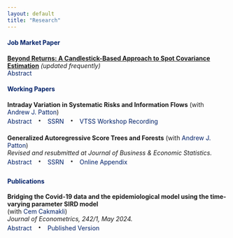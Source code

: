 ```yaml
---
layout: default
title: "Research"
---
```


<style>
.abstract-toggle {
    text-decoration: none; /* Removes underline */
    cursor: pointer;
    color: #012169;
}

.abstract-content {
    display: none;           /* Hide abstract by default */
    opacity: 0;
    transition: opacity 0.3s ease-in-out;
}

.abstract-content.show {
    display: inline-block;   /* Show abstract when .show is added */
    opacity: 1;
    transition: opacity 0.3s ease-in-out;
}

.no-underline {
    text-decoration: none; /* Removes underline */
    color: #012169; /* Keeps the original color */
    cursor: pointer; /* Makes it clear it's clickable */
}

.no-underline:hover {
    text-decoration: underline; /* Optional: Add underline on hover */
    color: #012169; /* Optionally change the color */
}

.abstract-toggle:hover {
    text-decoration: underline; /* Optional: Add underline on hover */
}

.middot {
    font-size: 2.0em;        /* Increase the size */
    margin: 0 10px;          /* Space around the dot */
    line-height: 1;          /* Ensures the line height matches text size */
    vertical-align: middle;  /* Aligns the dot with the text baseline */
    position: relative;      /* Ensures fine control over positioning */
    top: -0.1em;             /* Fine-tune vertical position to center */
}

</style>


#### <span style="color: #012169;">Job Market Paper</span>

[**Beyond Returns: A Candlestick-Based Approach to Spot Covariance Estimation**](assets/documents/jmp_last_version.pdf) *(updated frequently)*
<br> 
<span class="abstract-toggle" onclick="toggleAbstract(this)">Abstract</span> 
<span class="abstract-content"> *Spot covariance estimation is commonly based on high-frequency open-to-close return data over short time windows, but such approaches face a trade-off between statistical accuracy and localization. In this paper, I introduce a new estimation framework using high-frequency candlestick data that include open, high, low, and close prices, effectively addressing this trade-off. By exploiting the information contained in candlesticks, the pro- posed method improves estimation accuracy relative to the benchmarks while preserving localization. I further develop a test for spot covariance inference based on candlesticks, which demonstrates reasonable size control and a notable increase in power, particularly in small samples. Motivated by recent work in the finance literature, I test empirically the market neutrality of the iShares Bitcoin Trust ETF (IBIT) using 1-minute candlestick data for the full year of 2024. The results show systematic deviations from market neutral- ity, especially in periods of market stress. An event study around FOMC announcements further illustrates the new method’s ability to detect subtle shifts in response to relatively mild information events.*</span>
<br>

#### <span style="color: #012169;">Working Papers</span>

**Intraday Variation in Systematic Risks and Information Flows**
(with <a href="https://public.econ.duke.edu/~ap172/" class="no-underline">Andrew J. Patton</a>) 
<br> 
<span class="abstract-toggle" onclick="toggleAbstract(this)">Abstract</span> 
<span class="middot">&middot;</span> 
<a href="https://papers.ssrn.com/sol3/papers.cfm?abstract_id=5006587" class="no-underline">SSRN</a> 
<span class="middot">&middot;</span>
<a href="https://www.youtube.com/watch?v=xzrGnCQXz_k" class="no-underline" target="_blank" rel="noopener noreferrer">VTSS Workshop Recording</a>
<span class="abstract-content"> *This paper analyzes variation in the factor structure of asset returns within a trade day by combining non-parametric kernel methods with principal component analysis. We estimate the model on a collection of over 400 high-frequency US equity returns over the period 1996-2020 and show that the proposed model has superior explanatory power relative to a collection of well-known observable factor models and standard PCA. We present a stylized model of asset prices and information flows and show that the factor structure of asset returns varies with the arrival of news. Using data on individual firm earnings announcements, FOMC announcements, and other macroeconomic announcements, we provide evidence consistent with our stylized model, that the superior performance of the proposed model is due to time variation in the factor structure of asset returns around times of information flows.*</span>
<br>

**Generalized Autoregressive Score Trees and Forests**
(with <a href="https://public.econ.duke.edu/~ap172/" class="no-underline">Andrew J. Patton</a>) 
<br> 
*Revised and resubmitted at Journal of Business & Economic Statistics.*
<br>
<span class="abstract-toggle" onclick="toggleAbstract(this)">Abstract</span> <span class="middot">&middot;</span> <a href="https://papers.ssrn.com/sol3/papers.cfm?abstract_id=4459756" class="no-underline">SSRN</a> <span class="middot">&middot;</span> <a href="assets/documents/Patton_Simsek_GAS_tree_APPENDIX.pdf" class="no-underline">Online Appendix</a> <span class="abstract-content">  *We propose methods to improve the forecasts from generalized autoregressive score (GAS) models (Creal et. al, 2013; Harvey, 2013) by localizing their parameters using decision trees and random forests. These methods avoid the curse of dimensionality faced by kernel-based approaches, and allow one to draw on information from multiple state variables simultaneously. We apply the new models to four distinct empirical analyses, and in all applications the proposed new methods significantly outperform the baseline GAS model. In our applications to stock return volatility and density prediction, the optimal GAS tree model reveals a leverage effect and a variance risk premium effect. Our study of stock-bond dependence finds evidence of a flight-to-quality effect in the optimal GAS forest forecasts, while our analysis of high-frequency trade durations uncovers a volume-volatility effect.*</span>

#### <span style="color: #012169;">Publications</span>
**Bridging the Covid-19 data and the epidemiological model using the time-varying parameter SIRD model**  
(with <a href="https://sites.google.com/site/cemcakmakli/home" class="no-underline">Cem Cakmakli</a>) 
<br>
*Journal of Econometrics, 242/1, May 2024.*
<br> 
<span class="abstract-toggle" onclick="toggleAbstract(this)">Abstract</span> <span class="middot">&middot;</span> <a href="https://www.sciencedirect.com/science/article/pii/S0304407624001337" class="no-underline">Published Version</a> <span class="abstract-content"> *This paper extends the canonical model of epidemiology, the SIRD model, to allow for time-varying parameters for real-time measurement and prediction of the trajectory of the Covid-19 pandemic. Time variation in model parameters is captured using the score-driven modeling structure designed for the typical daily count data related to the pandemic. The resulting specification permits a flexible yet parsimonious model with a low computational cost. The model is extended to allow for unreported cases using a mixed-frequency setting. Results suggest that these cases’ effects on the parameter estimates might be sizeable. Full sample results show that the flexible framework accurately captures the successive waves of the pandemic. A real-time exercise indicates that the proposed structure delivers timely and precise information on the pandemic’s current stance.*</span>


<!-- #### <span style="color: #012169;">Works in Progress</span>
**Beyond Returns: A Candlestick-Based Approach to Covariance Estimation** *(Draft is coming soon!)*  -->



<script>
function toggleAbstract(element) {
    // Find the next sibling that contains the abstract content
    var abstract = element.closest('span').nextElementSibling;
    while (abstract && !abstract.classList.contains('abstract-content')) {
        abstract = abstract.nextElementSibling;
    }
    if (abstract) {
        abstract.classList.toggle("show");
    }
}

// Add this new function to automatically handle external links and document links
document.addEventListener('DOMContentLoaded', function() {
    // Handle external links (exclude your own domain)
    const externalLinks = document.querySelectorAll('a[href^="http"]');
    externalLinks.forEach(link => {
        // Only open in new tab if it's not your own site
        if (!link.href.includes('yasin-simsek.github.io') && !link.href.includes(window.location.hostname)) {
            link.setAttribute('target', '_blank');
            link.setAttribute('rel', 'noopener noreferrer');
        }
    });
    
    // Handle document links (starting with assets/)
    const documentLinks = document.querySelectorAll('a[href^="assets/"]');
    documentLinks.forEach(link => {
        link.setAttribute('target', '_blank');
        link.setAttribute('rel', 'noopener noreferrer');
    });
});
</script>